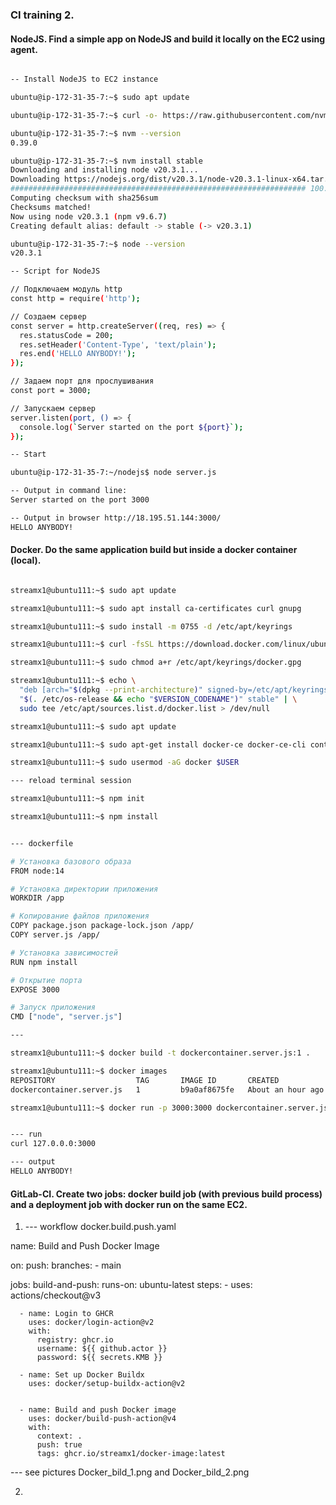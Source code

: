### CI training 2.	
#### NodeJS. Find a simple app on NodeJS and build it locally on the EC2 using agent.

```bash

-- Install NodeJS to EC2 instance

ubuntu@ip-172-31-35-7:~$ sudo apt update

ubuntu@ip-172-31-35-7:~$ curl -o- https://raw.githubusercontent.com/nvm-sh/nvm/v0.39.0/install.sh | bash

ubuntu@ip-172-31-35-7:~$ nvm --version
0.39.0

ubuntu@ip-172-31-35-7:~$ nvm install stable
Downloading and installing node v20.3.1...
Downloading https://nodejs.org/dist/v20.3.1/node-v20.3.1-linux-x64.tar.xz...
################################################################## 100.0%
Computing checksum with sha256sum
Checksums matched!
Now using node v20.3.1 (npm v9.6.7)
Creating default alias: default -> stable (-> v20.3.1)

ubuntu@ip-172-31-35-7:~$ node --version
v20.3.1

-- Script for NodeJS

// Подключаем модуль http
const http = require('http');

// Создаем сервер
const server = http.createServer((req, res) => {
  res.statusCode = 200;
  res.setHeader('Content-Type', 'text/plain');
  res.end('HELLO ANYBODY!');
});

// Задаем порт для прослушивания
const port = 3000;

// Запускаем сервер
server.listen(port, () => {
  console.log(`Server started on the port ${port}`);
});

-- Start

ubuntu@ip-172-31-35-7:~/nodejs$ node server.js

-- Output in command line:
Server started on the port 3000

-- Output in browser http://18.195.51.144:3000/  
HELLO ANYBODY!

```

#### Docker. Do the same application build but inside a docker container (local).

```bash

streamx1@ubuntu111:~$ sudo apt update

streamx1@ubuntu111:~$ sudo apt install ca-certificates curl gnupg

streamx1@ubuntu111:~$ sudo install -m 0755 -d /etc/apt/keyrings

streamx1@ubuntu111:~$ curl -fsSL https://download.docker.com/linux/ubuntu/gpg | sudo gpg --dearmor -o /etc/apt/keyrings/docker.gpg

streamx1@ubuntu111:~$ sudo chmod a+r /etc/apt/keyrings/docker.gpg

streamx1@ubuntu111:~$ echo \
  "deb [arch="$(dpkg --print-architecture)" signed-by=/etc/apt/keyrings/docker.gpg] https://download.docker.com/linux/ubuntu \
  "$(. /etc/os-release && echo "$VERSION_CODENAME")" stable" | \
  sudo tee /etc/apt/sources.list.d/docker.list > /dev/null

streamx1@ubuntu111:~$ sudo apt update

streamx1@ubuntu111:~$ sudo apt-get install docker-ce docker-ce-cli containerd.io docker-buildx-plugin docker-compose-plugin

streamx1@ubuntu111:~$ sudo usermod -aG docker $USER

--- reload terminal session

streamx1@ubuntu111:~$ npm init

streamx1@ubuntu111:~$ npm install


--- dockerfile

# Установка базового образа
FROM node:14

# Установка директории приложения
WORKDIR /app

# Копирование файлов приложения
COPY package.json package-lock.json /app/
COPY server.js /app/

# Установка зависимостей
RUN npm install

# Открытие порта
EXPOSE 3000

# Запуск приложения
CMD ["node", "server.js"]

---

streamx1@ubuntu111:~$ docker build -t dockercontainer.server.js:1 .

streamx1@ubuntu111:~$ docker images
REPOSITORY                  TAG       IMAGE ID       CREATED             SIZE
dockercontainer.server.js   1         b9a0af8675fe   About an hour ago   1.1GB

streamx1@ubuntu111:~$ docker run -p 3000:3000 dockercontainer.server.js:1


--- run
curl 127.0.0.0:3000

--- output
HELLO ANYBODY!

```

#### GitLab-CI. Create two jobs: docker build job (with previous build process) and a deployment job with docker run on the same EC2.


1. --- workflow docker.build.push.yaml


name: Build and Push Docker Image

on:
  push:
    branches:
      - main

jobs:
  build-and-push:
    runs-on: ubuntu-latest
    steps:
      - uses: actions/checkout@v3

      - name: Login to GHCR
        uses: docker/login-action@v2
        with:
          registry: ghcr.io
          username: ${{ github.actor }}
          password: ${{ secrets.KMB }}

      - name: Set up Docker Buildx
        uses: docker/setup-buildx-action@v2


      - name: Build and push Docker image
        uses: docker/build-push-action@v4
        with:
          context: .
          push: true
          tags: ghcr.io/streamx1/docker-image:latest


--- see pictures Docker_bild_1.png and Docker_bild_2.png

2.
